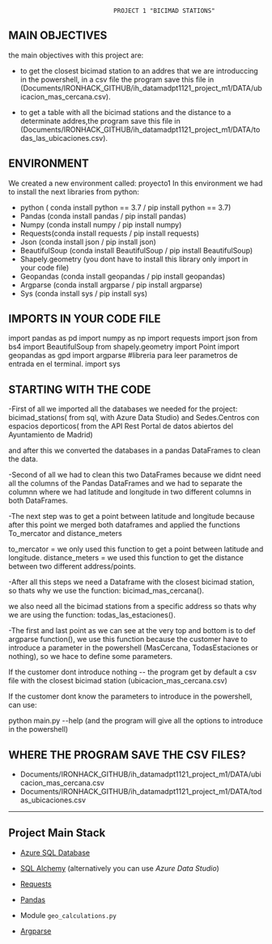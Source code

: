 


                                 PROJECT 1 "BICIMAD STATIONS"




MAIN OBJECTIVES
----------------

the main objectives with this project are:
- to get the closest bicimad station to an addres that we are introduccing in the powershell, in a csv file the program save this file in (Documents/IRONHACK_GITHUB/ih_datamadpt1121_project_m1/DATA/ubicacion_mas_cercana.csv).


- to get a table with all the bicimad stations and the distance to a determinate addres,the program save this file in (Documents/IRONHACK_GITHUB/ih_datamadpt1121_project_m1/DATA/todas_las_ubicaciones.csv). 

ENVIRONMENT
------------

We created a new environment called: proyecto1
In this environment we had to install the next libraries from python:
- python ( conda install python == 3.7  / pip install python == 3.7)
- Pandas (conda install pandas / pip install pandas)
- Numpy (conda install numpy / pip install numpy)
- Requests(conda install requests / pip install requests)
- Json (conda install json / pip install json)
- BeautifulSoup (conda install BeautifulSoup / pip install BeautifulSoup)
- Shapely.geometry (you dont have to install this library only import in your code file)
- Geopandas (conda install geopandas / pip install geopandas)
- Argparse (conda install argparse / pip install argparse)
- Sys (conda install sys / pip install sys)


IMPORTS IN YOUR CODE FILE
--------------------------

import pandas as pd 
import numpy as np
import requests
import json
from bs4 import BeautifulSoup 
from shapely.geometry import Point
import geopandas as gpd 
import argparse  #libreria para leer parametros de entrada en el terminal.
import sys



STARTING WITH THE CODE
------------------------


-First of all we imported all the databases we needed for the project: bicimad_stations( from sql, with Azure Data Studio) and Sedes.Centros con espacios deporticos( from the API Rest Portal de datos abiertos del Ayuntamiento de Madrid)

and after this we converted the databases in a pandas DataFrames to clean the data.

-Second of all we had to clean this two DataFrames because we didnt need all the columns of the Pandas DataFrames and we had to separate the columnn where we had latitude and longitude in two different columns in both DataFrames.


-The next step was to get a point between latitude and longitude because after this point we merged both dataframes and applied the functions To_mercator and distance_meters

to_mercator = we only used this function to get a point between latitude and longitude.
distance_meters = we used this function to get the distance between two different address/points.


-After all this steps we need a Dataframe with the closest bicimad station, so thats why we use the function: bicimad_mas_cercana().

we also need all the bicimad stations from a specific address so thats why we are using the function: todas_las_estaciones().


-The first and last point as we can see at the very top and bottom is to def argparse function(), we use this function because the customer have to introduce a parameter in the powershell (MasCercana, TodasEstaciones or nothing), so we hace to define some parameters.

If the customer dont introduce nothing -- the program get by default a csv file with the closest bicimad station (ubicacion_mas_cercana.csv)

If the customer dont know the parameters to introduce in the powershell, can use:

python main.py --help (and the program will give all the options to introduce in the powershell)



WHERE THE PROGRAM SAVE THE CSV FILES?
--------------------------------------

- Documents/IRONHACK_GITHUB/ih_datamadpt1121_project_m1/DATA/ubicacion_mas_cercana.csv
- Documents/IRONHACK_GITHUB/ih_datamadpt1121_project_m1/DATA/todas_ubicaciones.csv



--------------------------------------------------------------------------------------------
## **Project Main Stack**

- [Azure SQL Database](https://portal.azure.com/)

- [SQL Alchemy](https://docs.sqlalchemy.org/en/13/intro.html) (alternatively you can use _Azure Data Studio_)

- [Requests](https://requests.readthedocs.io/)

- [Pandas](https://pandas.pydata.org/pandas-docs/stable/reference/index.html)

- Module `geo_calculations.py`

- [Argparse](https://docs.python.org/3.7/library/argparse.html)












 


 

